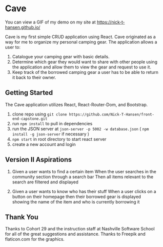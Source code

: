 
# Cave
You can view a GIF of my demo on my site at https://nick-t-hansen.github.io/

Cave is my first simple CRUD application using React. Cave originated as a way for me to organize my personal camping gear. The application allows a user to:
1. Catalogue your camping gear with basic details.
2. Determine which gear they would want to share with other people using the application and allow them to view the gear and request to use it.
3. Keep track of the borrowed camping gear a user has to be able to return it back to their owner.

## Getting Started
The Cave application utilizes React, React-Router-Dom, and Bootstrap.
1. clone repo using `git clone https://github.com/Nick-T-Hansen/front-end-capstone.git`
1. run `npm install` to pull in dependencies
1. run the JSON server at `json-server -p 5002 -w database.json` ( `npm install -g json-server` if necessary )
5. `npm start` in root directory to start react server
6. create a new account and login

## Version II Aspirations
1. Given a user wants to find a certain item
    When the user searches in the community section through a search bar
    Then all items relevant to the search are filtered and displayed

1. Given a user wants to know who has their stuff
    When a user clicks on a button on their homepage
    then their borrowed gear is displayed showing the name of the item
    and who is currently borrowing it

## Thank You
Thanks to Cohort 29 and the instruction staff at Nashville Software School for all of the great suggestions and assistance.
Thanks to Freepik and flaticon.com for the graphics.